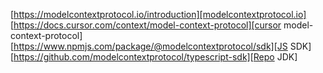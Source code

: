 [https://modelcontextprotocol.io/introduction][modelcontextprotocol.io]
[https://docs.cursor.com/context/model-context-protocol][cursor model-context-protocol]
[https://www.npmjs.com/package/@modelcontextprotocol/sdk][JS SDK]
[https://github.com/modelcontextprotocol/typescript-sdk][Repo JDK]